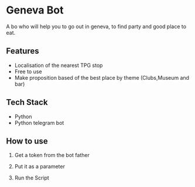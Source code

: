 
# Geneva Bot
A bo who will help you to go out in geneva, to find party and good place to eat.

## Features
- Localisation of the nearest TPG stop
- Free to use
- Make proposition based of the best place by theme (Clubs,Museum and bar)

## Tech Stack
- Python
- Python telegram bot


## How to use
1. Get a token from the bot father

2. Put it as a parameter 

3. Run the Script
